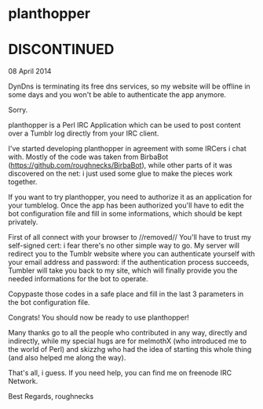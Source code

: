 planthopper
===========

DISCONTINUED
============

08 April 2014

DynDns is terminating its free dns services, so my website will be offline in some
days and you won't be able to authenticate the app anymore.

Sorry.

planthopper is a Perl IRC Application which can be used to post content over a Tumblr
log directly from your IRC client.

I've started developing planthopper in agreement with some IRCers i chat with.
Mostly of the code was taken from BirbaBot (https://github.com/roughnecks/BirbaBot),
while other parts of it was discovered on the net: i just used some glue to make the 
pieces work together.

If you want to try planthopper, you need to authorize it as an application for your
tumblelog. Once the app has been authorized you'll have to edit the bot configuration 
file and fill in some informations, which should be kept privately.

First of all connect with your browser to //removed//
You'll have to trust my self-signed cert: i fear there's no other simple way to go.
My server will redirect you to the Tumblr website where you can authenticate yourself
with your email address and password: if the authentication process succeeds, Tumbler
will take you back to my site, which will finally provide you the needed informations
for the bot to operate.

Copypaste those codes in a safe place and fill in the last 3 parameters in the bot 
configuration file.

Congrats! You should now be ready to use planthopper!

Many thanks go to all the people who contributed in any way, directly and indirectly,
while my special hugs are for melmothX (who introduced me to the world of Perl) and 
skizzhg who had the idea of starting this whole thing (and also helped me along the 
way).

That's all, i guess. If you need help, you can find me on freenode IRC Network.

Best Regards,
roughnecks
